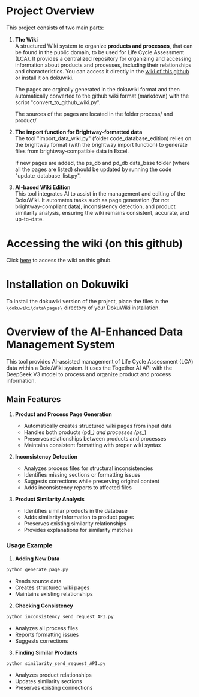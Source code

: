 # Project Overview

This project consists of two main parts:

1. **The Wiki**  
   A structured Wiki system to organize **products and processes**, that can be found in the public domain, to be used for Life Cycle Assessment (LCA). It provides a centralized repository for organizing and accessing information about products and processes, including their relationships and characteristics.
   You can access it directly in the [wiki of this github](https://github.com/merce-fra/Wiki-on-processes-and-products-for-LCA/wiki) or install it on dokuwiki.
   
   The pages are orginally generated in the dokuwiki format and then automatically converted to the github wiki format (markdown) with the script "convert_to_github_wiki.py".

   The sources of the pages are located in the folder process/ and product/

2. **The import function for Brightway-formatted data**  
   The tool "import_data_wiki.py" (folder code_database_edition) relies on the brightway format (with the brightway import function) to generate files from brightway-compatible data in Excel.

   If new pages are added, the ps_db and pd_db data_base folder (where all the pages are listed) should be updated by running the code "update_database_list.py".

3. **AI-based Wiki Edition**  
   This tool integrates AI to assist in the management and editing of the DokuWiki. It automates tasks such as page generation (for not brightway-compliant data), inconsistency detection, and product similarity analysis, ensuring the wiki remains consistent, accurate, and up-to-date.

# Accessing the wiki (on this github) 

Click [here](https://github.com/merce-fra/Wiki-on-processes-and-products-for-LCA/wiki) to access the wiki on this gihub.


# Installation on Dokuwiki

To install the dokuwiki version of the project, place the files in the `\dokuwiki\data\pages\` directory of your DokuWiki installation.

# Overview of the AI-Enhanced Data Management System

This tool provides AI-assisted management of Life Cycle Assessment (LCA) data within a DokuWiki system. It uses the Together AI API with the DeepSeek V3 model to process and organize product and process information.

## Main Features

1. **Product and Process Page Generation**
   - Automatically creates structured wiki pages from input data
   - Handles both products (pd_*) and processes (ps_*)
   - Preserves relationships between products and processes
   - Maintains consistent formatting with proper wiki syntax

2. **Inconsistency Detection**
   - Analyzes process files for structural inconsistencies
   - Identifies missing sections or formatting issues
   - Suggests corrections while preserving original content
   - Adds inconsistency reports to affected files

3. **Product Similarity Analysis**
   - Identifies similar products in the database
   - Adds similarity information to product pages
   - Preserves existing similarity relationships
   - Provides explanations for similarity matches

### Usage Example

1. **Adding New Data**
```bash
python generate_page.py
```
- Reads source data
- Creates structured wiki pages
- Maintains existing relationships

2. **Checking Consistency**
```bash
python inconsistency_send_request_API.py
```
- Analyzes all process files
- Reports formatting issues
- Suggests corrections

3. **Finding Similar Products**
```bash
python similarity_send_request_API.py
```
- Analyzes product relationships
- Updates similarity sections
- Preserves existing connections

